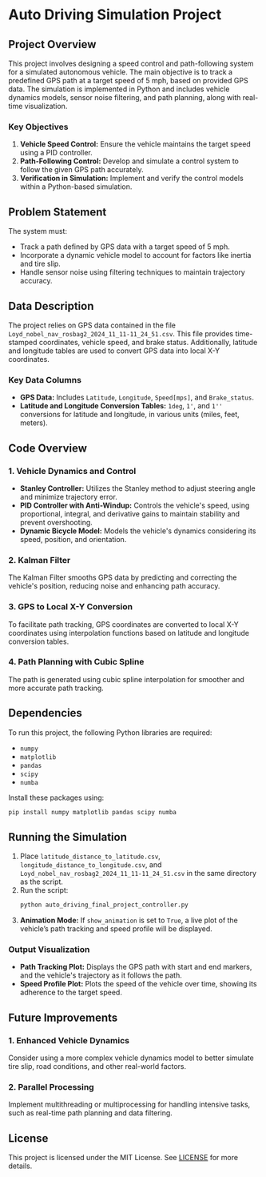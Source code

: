# Auto Driving Simulation Project

## Project Overview

This project involves designing a speed control and path-following system for a simulated autonomous vehicle. The main objective is to track a predefined GPS path at a target speed of 5 mph, based on provided GPS data. The simulation is implemented in Python and includes vehicle dynamics models, sensor noise filtering, and path planning, along with real-time visualization.

### Key Objectives
1. **Vehicle Speed Control:** Ensure the vehicle maintains the target speed using a PID controller.
2. **Path-Following Control:** Develop and simulate a control system to follow the given GPS path accurately.
3. **Verification in Simulation:** Implement and verify the control models within a Python-based simulation.

## Problem Statement

The system must:
- Track a path defined by GPS data with a target speed of 5 mph.
- Incorporate a dynamic vehicle model to account for factors like inertia and tire slip.
- Handle sensor noise using filtering techniques to maintain trajectory accuracy.

## Data Description

The project relies on GPS data contained in the file `Loyd_nobel_nav_rosbag2_2024_11_11-11_24_51.csv`. This file provides time-stamped coordinates, vehicle speed, and brake status. Additionally, latitude and longitude tables are used to convert GPS data into local X-Y coordinates.

### Key Data Columns
- **GPS Data:** Includes `Latitude`, `Longitude`, `Speed[mps]`, and `Brake_status`.
- **Latitude and Longitude Conversion Tables:** `1deg`, `1'`, and `1''` conversions for latitude and longitude, in various units (miles, feet, meters).

## Code Overview

### 1. Vehicle Dynamics and Control
- **Stanley Controller:** Utilizes the Stanley method to adjust steering angle and minimize trajectory error.
- **PID Controller with Anti-Windup:** Controls the vehicle's speed, using proportional, integral, and derivative gains to maintain stability and prevent overshooting.
- **Dynamic Bicycle Model:** Models the vehicle's dynamics considering its speed, position, and orientation.

### 2. Kalman Filter
The Kalman Filter smooths GPS data by predicting and correcting the vehicle's position, reducing noise and enhancing path accuracy.

### 3. GPS to Local X-Y Conversion
To facilitate path tracking, GPS coordinates are converted to local X-Y coordinates using interpolation functions based on latitude and longitude conversion tables.

### 4. Path Planning with Cubic Spline
The path is generated using cubic spline interpolation for smoother and more accurate path tracking.

## Dependencies

To run this project, the following Python libraries are required:

- `numpy`
- `matplotlib`
- `pandas`
- `scipy`
- `numba`

Install these packages using:
```bash
pip install numpy matplotlib pandas scipy numba
```

## Running the Simulation

1. Place `latitude_distance_to_latitude.csv`, `longitude_distance_to_longitude.csv`, and `Loyd_nobel_nav_rosbag2_2024_11_11-11_24_51.csv` in the same directory as the script.
2. Run the script:
    ```bash
    python auto_driving_final_project_controller.py
    ```
3. **Animation Mode:** If `show_animation` is set to `True`, a live plot of the vehicle’s path tracking and speed profile will be displayed.

### Output Visualization
- **Path Tracking Plot:** Displays the GPS path with start and end markers, and the vehicle's trajectory as it follows the path.
- **Speed Profile Plot:** Plots the speed of the vehicle over time, showing its adherence to the target speed.

## Future Improvements

### 1. Enhanced Vehicle Dynamics
Consider using a more complex vehicle dynamics model to better simulate tire slip, road conditions, and other real-world factors.

### 2. Parallel Processing
Implement multithreading or multiprocessing for handling intensive tasks, such as real-time path planning and data filtering.

## License

This project is licensed under the MIT License. See [LICENSE](LICENSE) for more details.
